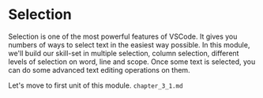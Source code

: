 # Selection

Selection is one of the most powerful features of VSCode. It gives you
numbers of ways to select text in the easiest way possible. In this module,
we'll build our skill-set in multiple selection, column selection, different
levels of selection on word, line and scope. Once some text is selected,
you can do some advanced text editing operations on them.

Let's move to first unit of this module. `chapter_3_1.md`
